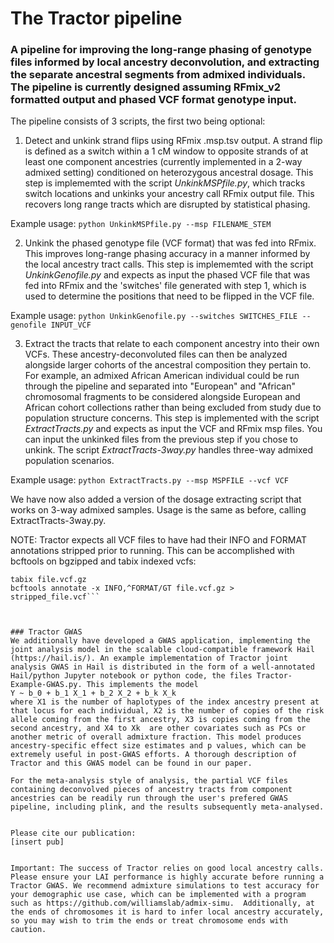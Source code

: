 # The Tractor pipeline

### A pipeline for improving the long-range phasing of genotype files informed by local ancestry deconvolution, and extracting the separate ancestral segments from admixed individuals. The pipeline is currently designed assuming RFmix_v2 formatted output and phased VCF format genotype input.

The pipeline consists of 3 scripts, the first two being optional:
1) Detect and unkink strand flips using RFmix .msp.tsv output. A strand flip is defined as a switch within a 1 cM window to opposite strands of at least one component ancestries (currently implemented in a 2-way admixed setting) conditioned on heterozygous ancestral dosage.
This step is implememted with the script *UnkinkMSPfile.py*, which tracks switch locations and unkinks your ancestry call RFmix output file. This recovers long range tracts which are disrupted by statistical phasing.

Example usage: 
```python UnkinkMSPfile.py --msp FILENAME_STEM```

2) Unkink the phased genotype file (VCF format) that was fed into RFmix. This improves long-range phasing accuracy in a manner informed by the local ancestry tract calls. This step is implememted with the script *UnkinkGenofile.py* and expects as input the phased VCF file that was fed into RFmix and the 'switches' file generated with step 1, which is used to determine the positions that need to be flipped in the VCF file. 

Example usage: 
```python UnkinkGenofile.py --switches SWITCHES_FILE --genofile INPUT_VCF```

3) Extract the tracts that relate to each component ancestry into their own VCFs. These ancestry-deconvoluted files can then be analyzed alongside larger cohorts of the ancestral composition they pertain to. For example, an admixed African American individual could be run through the pipeline and separated into "European" and "African" chromosomal fragments to be considered alongside European and African cohort collections rather than being excluded from study due to population structure concerns.
This step is implemented with the script *ExtractTracts.py* and expects as input the VCF and RFmix msp files. You can input the unkinked files from the previous step if you chose to unkink. The script *ExtractTracts-3way.py* handles three-way admixed population scenarios.

Example usage: 
```python ExtractTracts.py --msp MSPFILE --vcf VCF```


We have now also added a version of the dosage extracting script that works on 3-way admixed samples. Usage is the same as before, calling ExtractTracts-3way.py.

NOTE: Tractor expects all VCF files to have had their INFO and FORMAT annotations stripped prior to running. This can be accomplished with bcftools on bgzipped and tabix indexed vcfs: 
```bgzip file.vcf
tabix file.vcf.gz
bcftools annotate -x INFO,^FORMAT/GT file.vcf.gz > stripped_file.vcf```



### Tractor GWAS 
We additionally have developed a GWAS application, implementing the joint analysis model in the scalable cloud-compatible framework Hail (https://hail.is/). An example implementation of Tractor joint analysis GWAS in Hail is distributed in the form of a well-annotated Hail/python Jupyter notebook or python code, the files Tractor-Example-GWAS.py. This implements the model
Y ~ b_0 + b_1 X_1 + b_2 X_2 + b_k X_k
where X1 is the number of haplotypes of the index ancestry present at that locus for each individual, X2 is the number of copies of the risk allele coming from the first ancestry, X3 is copies coming from the second ancestry, and X4 to Xk  are other covariates such as PCs or another metric of overall admixture fraction. This model produces ancestry-specific effect size estimates and p values, which can be extremely useful in post-GWAS efforts. A thorough description of Tractor and this GWAS model can be found in our paper.

For the meta-analysis style of analysis, the partial VCF files containing deconvolved pieces of ancestry tracts from component ancestries can be readily run through the user's prefered GWAS pipeline, including plink, and the results subsequently meta-analysed.


Please cite our publication:
[insert pub]


Important: The success of Tractor relies on good local ancestry calls. Please ensure your LAI performance is highly accurate before running a Tractor GWAS. We recommend admixture simulations to test accuracy for your demographic use case, which can be implemented with a program such as https://github.com/williamslab/admix-simu.  Additionally, at the ends of chromosomes it is hard to infer local ancestry accurately, so you may wish to trim the ends or treat chromosome ends with caution.
